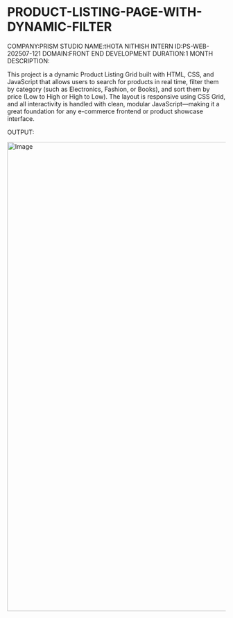 # PRODUCT-LISTING-PAGE-WITH-DYNAMIC-FILTER
COMPANY:PRISM STUDIO
NAME:tHOTA NITHISH
INTERN ID:PS-WEB-202507-121
DOMAIN:FRONT END DEVELOPMENT
DURATION:1 MONTH
DESCRIPTION:

 This project is a dynamic Product Listing Grid built with HTML, CSS, and JavaScript that allows users to search for products in real time, filter them by category (such as Electronics, Fashion, or Books), and sort them by price (Low to High or High to Low). The layout is responsive using CSS Grid, and all interactivity is handled with clean, modular JavaScript—making it a great foundation for any e-commerce frontend or product showcase interface.





OUTPUT:



 <img width="1920" height="1080" alt="Image" src="https://github.com/user-attachments/assets/38fc52c9-df2e-4888-a629-ac9aa75bc81c" />


